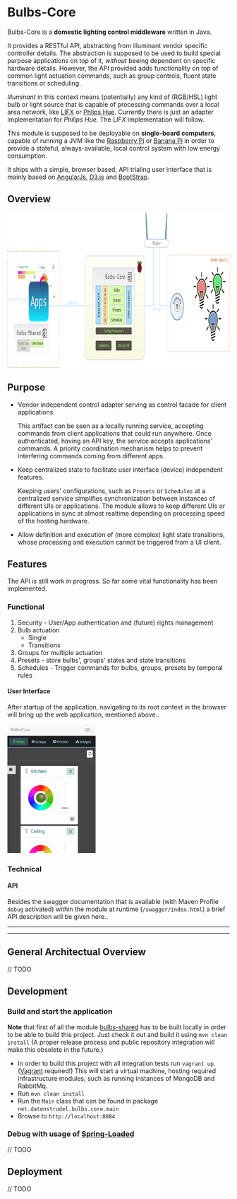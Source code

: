 # Bulbs-Core 

Bulbs-Core is a __domestic lighting control middleware__ written in Java.

It provides a RESTful API, abstracting from illuminant vendor specific controller details. The abstraction is supposed to
    be used to build special purpose applications on top of it, _without_ beeing dependent on specific hardware details. 
    However, the API provided adds functionality on top of common light actuation commands, such as group controls, fluent state transitions or scheduling.
    
_Illuminant_ in this context means (potentially) any kind of (RGB/HSL) light bulb or light source that is capable of processing commands over a local area network, 
like [LIFX](http://lifx.co/) or [Phlips Hue](http://meethue.com).
Currently there is just an adapter implementation for _Philips Hue_. The _LIFX_ implementation will follow.

This module is supposed to be deployable on __single-board computers__, capable of running a JVM like the [Raspberry Pi](http://www.raspberrypi.org/) or [Banana Pi](bananapi.org) in order 
    to provide a stateful, always-available, local control system with low energy consumption.

It ships with a simple, browser based, API trialing user interface that is mainly based on [AngularJs](https://angularjs.org/), [D3.js](http://http://d3js.org/) and [BootStrap](getbootstrap.com).

## Overview
<img width="1024" height="351" src="/doc/presentation/assets/bulbs_bigPic_dark_full.png" alt="Big Pic"/>

## Purpose

 * Vendor independent control adapter serving as control facade for client applications.
    
    This artifact can be seen as a locally running service, accepting commands from client applications that
    could run anywhere. Once authenticated, having an API key, the service accepts applications' commands.
    A priority coordination mechanism helps to prevent interfering commands coming from different apps.
    

 * Keep centralized state to facilitate user interface (device) independent features.
 
    Keeping users' configurations, such as `Presets` or `Schedules` at a centralized service simplifies synchronization 
    between instances of different UIs or applications.
    The module allows to keep different UIs or applications in sync at almost 
    realtime depending on processing speed of the hosting hardware. 


 * Allow definition and execution of (more complex) light state transitions, whose processing and execution cannot
   be triggered from a UI client.

## Features
The API is still work in progress. So far some vital functionality has been implemented.

### Functional
1. Security - User/App authentication and (future) rights management
2. Bulb actuation
    * Single
    * Transitions
3. Groups for multiple actuation
4. Presets - store bulbs', groups' states and state transitions
5. Schedules - Trigger commands for bulbs, groups, presets by temporal rules

#### User Interface
After startup of the application, navigating to its root context in the browser will bring up the 
web application, mentioned above..

<img width="200" height="291" src="/doc/assets/bulbs_hc.png" alt="Big Pic"/>


### Technical

#### API
Besides the swagger documentation that is available (with Maven Profile `debug` activated) within the module at runtime (`/swagger/index.html`) 
a brief API description will be given here.. 

---

---
## General Architectual Overview
// TODO

## Development
### Build and start the application
__Note__ that first of all the module [bulbs-shared](https://github.com/datenstrudel/bulbs-shared) has to be built locally in order to be able to build this project.
Just check it out and build it using `mvn clean install`
(A proper release process and public repository integration will make this obsolete in the future.)

 * In order to build this project with all integration tests run `vagrant up`. ([Vagrant](https://www.vagrantup.com) required!)
        This will start a virtual machine, hosting required infrastructure modules, such as running instances of MongoDB and RabbitMq.
 * Run `mvn clean install`
 * Run the `Main` class that can be found in package `net.datenstrudel.bulbs.core.main`
 * Browse to `http://localhost:8084`

### Debug with usage of [Spring-Loaded](https://github.com/spring-projects/spring-loaded)
// TODO

## Deployment
// TODO


